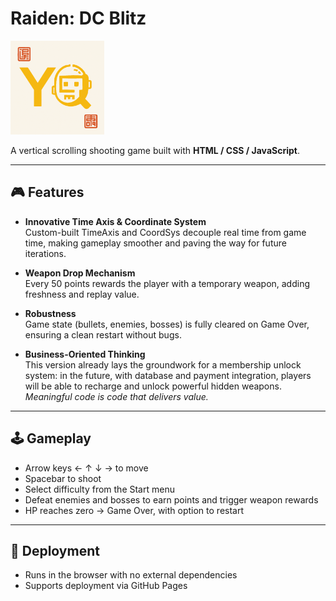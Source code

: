 # Raiden: DC Blitz  

<p align="left">
  <img src="My-logo.png" alt="Game Logo" width="150">
</p>

A vertical scrolling shooting game built with **HTML / CSS / JavaScript**.  

---

## 🎮 Features  

- **Innovative Time Axis & Coordinate System**  
  Custom-built TimeAxis and CoordSys decouple real time from game time, making gameplay smoother and paving the way for future iterations.  

- **Weapon Drop Mechanism**  
  Every 50 points rewards the player with a temporary weapon, adding freshness and replay value.  

- **Robustness**  
  Game state (bullets, enemies, bosses) is fully cleared on Game Over, ensuring a clean restart without bugs.  

- **Business-Oriented Thinking**  
  This version already lays the groundwork for a membership unlock system: in the future, with database and payment integration, players will be able to recharge and unlock powerful hidden weapons.  
  *Meaningful code is code that delivers value.*  

---

## 🕹️ Gameplay  

- Arrow keys ← ↑ ↓ → to move  
- Spacebar to shoot  
- Select difficulty from the Start menu  
- Defeat enemies and bosses to earn points and trigger weapon rewards  
- HP reaches zero → Game Over, with option to restart  

---

## 🚀 Deployment  

- Runs in the browser with no external dependencies  
- Supports deployment via GitHub Pages  
